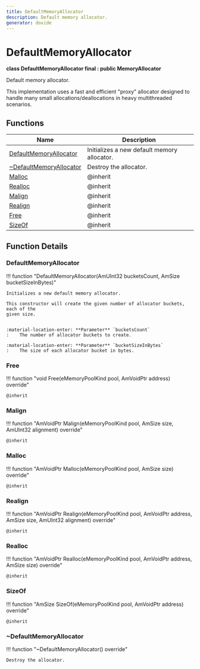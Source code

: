 ```yaml
---
title: DefaultMemoryAllocator
description: Default memory allocator.
generator: doxide
---
```



# DefaultMemoryAllocator

**class  DefaultMemoryAllocator final : public MemoryAllocator**


Default memory allocator.

This implementation uses a fast and efficient "proxy" allocator designed to handle many small allocations/deallocations in heavy
multithreaded scenarios.


    


## Functions

| Name | Description |
| ---- | ----------- |
| [DefaultMemoryAllocator](#DefaultMemoryAllocator) | Initializes a new default memory allocator. |
| [~DefaultMemoryAllocator](#_u007eDefaultMemoryAllocator) | Destroy the allocator.  |
| [Malloc](#Malloc) |  @inherit  |
| [Realloc](#Realloc) |  @inherit  |
| [Malign](#Malign) |  @inherit  |
| [Realign](#Realign) |  @inherit  |
| [Free](#Free) |  @inherit  |
| [SizeOf](#SizeOf) |  @inherit  |

## Function Details

### DefaultMemoryAllocator<a name="DefaultMemoryAllocator"></a>
!!! function "DefaultMemoryAllocator(AmUInt32 bucketsCount, AmSize bucketSizeInBytes)"

    
    Initializes a new default memory allocator.
    
    This constructor will create the given number of allocator buckets, each of the
    given size.
    
    
    :material-location-enter: **Parameter** `bucketsCount`
    :    The number of allocator buckets to create.
        
    :material-location-enter: **Parameter** `bucketSizeInBytes`
    :    The size of each allocator bucket in bytes.
                
    

### Free<a name="Free"></a>
!!! function "void Free(eMemoryPoolKind pool, AmVoidPtr address) override"

    
    @inherit
            
    

### Malign<a name="Malign"></a>
!!! function "AmVoidPtr Malign(eMemoryPoolKind pool, AmSize size, AmUInt32 alignment) override"

    
    @inherit
            
    

### Malloc<a name="Malloc"></a>
!!! function "AmVoidPtr Malloc(eMemoryPoolKind pool, AmSize size) override"

    
    @inherit
            
    

### Realign<a name="Realign"></a>
!!! function "AmVoidPtr Realign(eMemoryPoolKind pool, AmVoidPtr address, AmSize size, AmUInt32 alignment) override"

    
    @inherit
            
    

### Realloc<a name="Realloc"></a>
!!! function "AmVoidPtr Realloc(eMemoryPoolKind pool, AmVoidPtr address, AmSize size) override"

    
    @inherit
            
    

### SizeOf<a name="SizeOf"></a>
!!! function "AmSize SizeOf(eMemoryPoolKind pool, AmVoidPtr address) override"

    
    @inherit
            
    

### ~DefaultMemoryAllocator<a name="_u007eDefaultMemoryAllocator"></a>
!!! function "~DefaultMemoryAllocator() override"

    
    Destroy the allocator.
             
    
    
    

